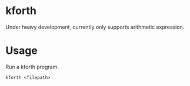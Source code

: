 # kforth

Under heavy development, currently only supports arithmetic expression.

# Usage
Run a kforth program.

`kforth <filepath>`
